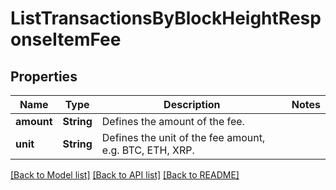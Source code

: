 # ListTransactionsByBlockHeightResponseItemFee

## Properties

Name | Type | Description | Notes
------------ | ------------- | ------------- | -------------
**amount** | **String** | Defines the amount of the fee. | 
**unit** | **String** | Defines the unit of the fee amount, e.g. BTC, ETH, XRP. | 

[[Back to Model list]](../README.md#documentation-for-models) [[Back to API list]](../README.md#documentation-for-api-endpoints) [[Back to README]](../README.md)


